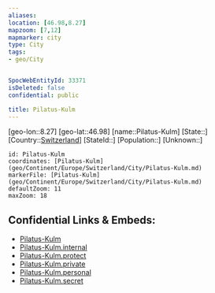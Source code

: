 ```yaml
---
aliases: 
location: [46.98,8.27]
mapzoom: [7,12] 
mapmarker: city 
type: City
tags:
- geo/City


SpocWebEntityId: 33371
isDeleted: false
confidential: public

title: Pilatus-Kulm
---
```

[geo-lon::8.27]
[geo-lat::46.98]
[name::Pilatus-Kulm]
[State::]
[Country::[Switzerland](geo/Continent/Europe/Switzerland.md)]
[StateId::]
[Population::]
[Unknown::]


```leaflet
id: Pilatus-Kulm
coordinates: [Pilatus-Kulm](geo/Continent/Europe/Switzerland/City/Pilatus-Kulm.md)
markerFile: [Pilatus-Kulm](geo/Continent/Europe/Switzerland/City/Pilatus-Kulm.md)
defaultZoom: 11 
maxZoom: 18
```


## Confidential Links & Embeds: 
- [Pilatus-Kulm](../../../../../../_public/geo/Continent/Europe/Switzerland/City/Pilatus-Kulm.md) 
- [Pilatus-Kulm.internal](../../../../../../_internal/geo/Continent/Europe/Switzerland/City/Pilatus-Kulm.internal.md) 
- [Pilatus-Kulm.protect](../../../../../../_protect/geo/Continent/Europe/Switzerland/City/Pilatus-Kulm.protect.md) 
- [Pilatus-Kulm.private](../../../../../../_private/geo/Continent/Europe/Switzerland/City/Pilatus-Kulm.private.md) 
- [Pilatus-Kulm.personal](../../../../../../_personal/geo/Continent/Europe/Switzerland/City/Pilatus-Kulm.personal.md) 
- [Pilatus-Kulm.secret](../../../../../../_secret/geo/Continent/Europe/Switzerland/City/Pilatus-Kulm.secret.md) 
